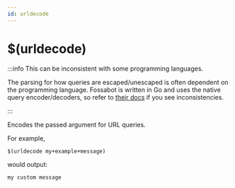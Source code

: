 ```yaml
---
id: urldecode
---
```


# $(urldecode)

:::info This can be inconsistent with some programming languages.

The parsing for how queries are escaped/unescaped is often dependent on the programming language. Fossabot is written in Go and uses the native query encoder/decoders, so refer to [their docs](https://pkg.go.dev/net/url#QueryEscape) if you see inconsistencies.

:::

Encodes the passed argument for URL queries.

For example,

```
$(urldecode my+example+message)
```

would output:

```
my custom message
```
